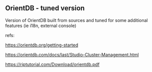 ## OrientDB - tuned version

Version of OrientDB built from sources and tuned for some additional features (ie i18n, external console)

refs:

https://orientdb.org/getting-started

https://orientdb.com/docs/last/Studio-Cluster-Management.html

https://riptutorial.com/Download/orientdb.pdf